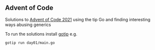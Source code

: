 ## Advent of Code 

Solutions to [Advent of Code 2021]() using the tip Go and finding interesting ways abusing generics

To run the solutions install [gotip](https://pkg.go.dev/golang.org/dl/gotip) e.g.

```
gotip run day01/main.go
```
